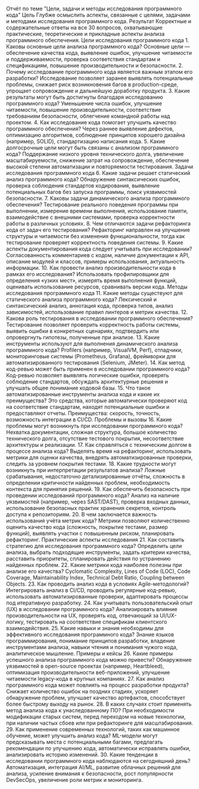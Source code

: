  Отчёт по теме "Цели, задачи и методы исследования программного кода"
 Цель
Глубже осмыслить аспекты, связанные с целями, задачами и методами исследования программного кода.
 Результат
Корректные и содержательные ответы на все 30 вопросов, охватывающие практические, теоретические и прикладные аспекты анализа программного обеспечения.
 Цели исследования программного кода
    1. Каковы основные цели анализа программного кода?
Основные цели — обеспечение качества кода, выявление ошибок, улучшение читаемости и поддерживаемости, проверка соответствия стандартам и спецификациям, повышение производительности и безопасности.
    2. Почему исследование программного кода является важным этапом его разработки?
Исследование позволяет заранее выявлять потенциальные проблемы, снижает риск возникновения багов в production-среде, упрощает сопровождение и дальнейшую доработку продукта.
    3. Какие результаты могут быть достигнуты благодаря исследованию программного кода?
Уменьшение числа ошибок, улучшение читаемости, повышение производительности, соответствие требованиям безопасности, облегчение командной работы над проектом.
    4. Как исследование кода помогает улучшить качество программного обеспечения?
Через раннее выявление дефектов, оптимизацию алгоритмов, соблюдение принципов хорошего дизайна (например, SOLID), стандартизацию написания кода.
    5. Какие долгосрочные цели могут быть связаны с анализом программного кода?
Поддержание низкого уровня технического долга, увеличение масштабируемости, снижение затрат на сопровождение, обеспечение высокой степени автоматизации и повторяемости тестирования.
 Задачи исследования программного кода
    6. Какие задачи решает статический анализ программного кода?
Обнаружение синтаксических ошибок, проверка соблюдения стандартов кодирования, выявление потенциальных багов без запуска программы, поиск уязвимостей безопасности.
    7. Каковы задачи динамического анализа программного обеспечения?
Тестирование реального поведения программы при выполнении, измерение времени выполнения, использование памяти, взаимодействие с внешними системами, проверка корректности работы в различных условиях.
    8. Чем отличаются задачи рефакторинга кода от задач его тестирования?
Рефакторинг направлен на улучшение структуры и читаемости без изменения функциональности, тогда как тестирование проверяет корректность поведения системы.
    9. Какие аспекты документирования кода следует учитывать при исследовании?
Согласованность комментариев с кодом, наличие документации к API, описание модулей и классов, примеры использования, актуальность информации.
    10. Как провести анализ производительности кода в рамках его исследования?
Использовать профилировщики для определения «узких мест», измерять время выполнения функций, оценивать использование ресурсов, сравнивать версии кода.
 Методы исследования программного кода
    11. Какие методы существуют для статического анализа программного кода?
Лексический и синтаксический анализ, аннотация кода, проверка типов, анализ зависимостей, использование правил линтеров и метрик качества.
    12. Какова роль тестирования в исследовании программного обеспечения?
Тестирование позволяет проверить корректность работы системы, выявить ошибки в конкретных сценариях, подтвердить или опровергнуть гипотезы, полученные при анализе.
    13. Какие инструменты используют для выполнения динамического анализа программного кода?
Profilers (например, VisualVM, Perf), отладчики, мониторинговые системы (Prometheus, Grafana), фреймворки для автоматизированного тестирования (Selenium, JMeter).
    14. Как метод код-ревью может быть применен в исследовании программного кода?
Код-ревью позволяет выявлять логические ошибки, проверять соблюдение стандартов, обсуждать архитектурные решения и улучшать общее понимание кодовой базы.
    15. Что такое автоматизированные инструменты анализа кода и какие их преимущества?
Это средства, которые автоматически проверяют код на соответствие стандартам, находят потенциальные ошибки и предоставляют отчеты. Преимущества: скорость, точность, возможность интеграции в CI/CD.
 Проблемы и вызовы
    16. Какие проблемы могут возникнуть при исследовании программного кода?
Нехватка документации, сложная структура, большое количество технического долга, отсутствие тестового покрытия, несоответствие архитектуры и реализации.
    17. Как справляться с техническим долгом в процессе анализа кода?
Выделять время на рефакторинг, использовать метрики для оценки качества, внедрять автоматизированные проверки, следить за уровнем покрытия тестами.
    18. Какие трудности могут возникнуть при интерпретации результатов анализа?
Ложные срабатывания, недостаточно детализированные отчёты, сложность в определении критичности найденных проблем, необходимость контекста для принятия решений.
    19. Как обеспечить безопасность при проведении исследований программного кода?
Анализ на наличие уязвимостей (например, через SAST/DAST), проверка входных данных, использование безопасных практик хранения секретов, контроль доступа к репозиториям.
    20. В чем заключается важность использования учёта метрик кода?
Метрики позволяют количественно оценить качество кода (сложность, покрытие тестами, размер функций), выявлять участки с повышенным риском, планировать рефакторинг.
Практические аспекты исследования
    21. Как составить стратегию для исследования программного кода?
Определить цели анализа, выбрать подходящие инструменты, задать критерии качества, расставить приоритеты, спланировать действия по устранению найденных проблем.
    22. Какие метрики кода наиболее полезны при анализе его качества?
Cyclomatic Complexity, Lines of Code (LOC), Code Coverage, Maintainability Index, Technical Debt Ratio, Coupling between Objects.
    23. Как проводить анализ кода в условиях Agile-методологий?
Интегрировать анализ в CI/CD, проводить регулярные код-ревью, использовать автоматизированные проверки, адаптировать процессы под итеративную разработку.
    24. Как учитывать пользовательский опыт (UX) в исследовании программного кода?
Анализировать влияние производительности на UX, проверять код, отвечающий за UI/UX-логику, тестировать на соответствие спецификам клиентского взаимодействия.
    25. Какие навыки и знания необходимы для эффективного исследования программного кода?
Знание языков программирования, понимание принципов разработки, владение инструментами анализа, навыки чтения и понимания чужого кода, аналитическое мышление.
Примеры и кейсы
    26. Какие примеры успешного анализа программного кода можно привести?
Обнаружение уязвимостей в open-source проектах (например, Heartbleed), оптимизация производительности веб-приложений, улучшение читаемости legacy-кода в крупных компаниях.
    27. Как анализ программного кода может повлиять на процесс разработки продукта?
Снижает количество ошибок на поздних стадиях, ускоряет обнаружение проблем, улучшает качество артефактов, способствует более быстрому выходу на рынок.
    28. В каких случаях стоит применять метод анализа кода к унаследованному ПО?
При необходимости модификации старых систем, перед переходом на новые технологии, при наличии частых сбоев или при рефакторинге для масштабирования.
    29. Как применение современных технологий, таких как машинное обучение, может улучшить анализ кода?
ML-модели могут предсказывать места с потенциальными багами, предлагать рекомендации по улучшению кода, автоматически исправлять ошибки, анализировать историю изменений.
    30. Какие тенденции в исследовании программного кода наблюдаются на сегодняшний день?
Автоматизация, интеграция AI/ML, развитие облачных решений для анализа, усиление внимания к безопасности, рост популярности DevSecOps, увеличение роли метрик и мониторинга.

